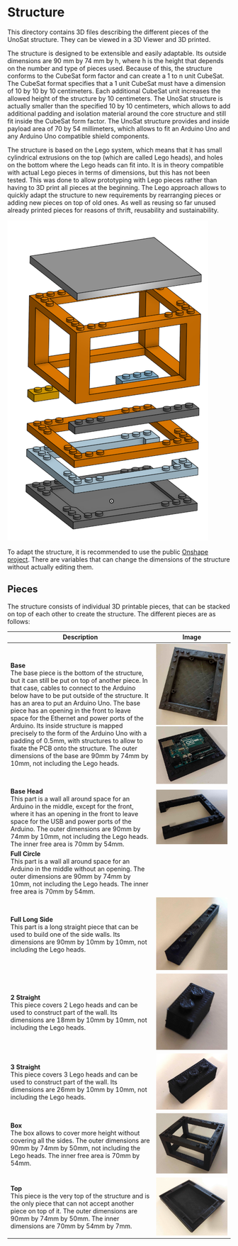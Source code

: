 # Structure

This directory contains 3D files describing the different pieces of the UnoSat structure.
They can be viewed in a 3D Viewer and 3D printed.

The structure is designed to be extensible and easily adaptable.
Its outside dimensions are 90 mm by 74 mm by h, where h is the height that depends on the number and type of pieces
used. Because of this, the structure conforms to the CubeSat form factor and can create a 1 to n unit CubeSat.
The CubeSat format specifies that a 1 unit CubeSat must have a dimension of 10 by 10 by 10 centimeters.
Each additional CubeSat unit increases the allowed height of the structure by 10 centimeters.
The UnoSat structure is actually smaller than the specified 10 by 10 centimeters, which allows to add additional padding
and isolation material around the core structure and still fit inside the CubeSat form factor.
The UnoSat structure provides and inside payload area of 70 by 54 millimeters, which allows to fit an Arduino Uno and
any Arduino Uno compatible shield components.

The structure is based on the Lego system, which means that it has small cylindrical extrusions on the top
(which are called Lego heads), and holes on the bottom where the Lego heads can fit into.
It is in theory compatible with actual Lego pieces in terms of dimensions, but this has not been tested.
This was done to allow prototyping with Lego pieces rather than having to 3D print all pieces at the beginning.
The Lego approach allows to quickly adapt the structure to new requirements by rearranging pieces or adding new pieces
on top of old ones. As well as reusing so far unused already printed pieces for reasons of thrift,
reusability and sustainability.

![All UnoSat structure components.](../images/Structure%20All.PNG)

To adapt the structure, it is recommended to use the public
[Onshape project](https://cad.onshape.com/documents/1b2584b2a54906835f609caf/w/062ec44c5d1d3febd62f15b8/e/112cbfbd77803ae6d864266e?renderMode=0&uiState=633e2055795656229abbbeb6).
There are variables that can change the dimensions of the structure without actually editing them.

## Pieces

The structure consists of individual 3D printable pieces, that can be stacked on top of each
other to create the structure. The different pieces are as follows:

| Description                                                                                                                                                                                                                                                                                                                                                                                                                                                                                                                                                                                                           | Image                                                                                                                                                                              |
|-----------------------------------------------------------------------------------------------------------------------------------------------------------------------------------------------------------------------------------------------------------------------------------------------------------------------------------------------------------------------------------------------------------------------------------------------------------------------------------------------------------------------------------------------------------------------------------------------------------------------|------------------------------------------------------------------------------------------------------------------------------------------------------------------------------------|
| **Base** <br> The base piece is the bottom of the structure, but it can still be put on top of another piece. In that case, cables to connect to the Arduino below have to be put outside of the structure. It has an area to put an Arduino Uno. The base piece has an opening in the front to leave space for the Ethernet and power ports of the Arduino. Its inside structure is mapped precisely to the form of the Arduino Uno with a padding of 0.5mm, with structures to allow to fixate the PCB onto the structure. The outer dimensions of the base are 90mm by 74mm by 10mm, not including the Lego heads. | ![The 3D printed base structure part.](../images/Structure%20Base.jpg) ![The 3D printed Base structure part with an Arduino Uno.](../images/Structure%20Base%20with%20Arduino.jpg) |
| **Base Head** <br> This part is a wall all around space for an Arduino in the middle, except for the front, where it has an opening in the front to leave space for the USB and power ports of the Arduino. The outer dimensions are 90mm by 74mm by 10mm, not including the Lego heads. The inner free area is 70mm by 54mm.                                                                                                                                                                                                                                                                                         | ![The 3D printed Base Head structure.](../images/Structure%20Base%20Head.jpg)                                                                                                      |
| **Full Circle** <br> This part is a wall all around space for an Arduino in the middle without an opening. The outer dimensions are 90mm by 74mm by 10mm, not including the Lego heads. The inner free area is 70mm by 54mm.                                                                                                                                                                                                                                                                                                                                                                                          |                                                                                                                                                                                    |
| **Full Long Side** <br> This part is a long straight piece that can be used to build one of the side walls. Its dimensions are 90mm by 10mm by 10mm, not including the Lego heads.                                                                                                                                                                                                                                                                                                                                                                                                                                    | ![The 3D printed Full long side structure.](../images/Structure%20Full%20Long%20Side.jpg)                                                                                          |
| **2 Straight** <br> This piece covers 2 Lego heads and can be used to construct part of the wall. Its dimensions are 18mm by 10mm by 10mm, not including the Lego heads.                                                                                                                                                                                                                                                                                                                                                                                                                                              | ![The 3D printed 2 Straight structure.](../images/Structure%202%20Straight.jpg)                                                                                                    |
| **3 Straight** <br> This piece covers 3 Lego heads and can be used to construct part of the wall. Its dimensions are 26mm by 10mm by 10mm, not including the Lego heads.                                                                                                                                                                                                                                                                                                                                                                                                                                              | ![The 3D printed 3 Straight structure.](../images/Structure%203%20Straight.jpg)                                                                                                    |
| **Box** <br> The box allows to cover more height without covering all the sides. The outer dimensions are 90mm by 74mm by 50mm, not including the Lego heads. The inner free area is 70mm by 54mm.                                                                                                                                                                                                                                                                                                                                                                                                                    | ![The 3D printed Box structure.](../images/Structure%20Box.jpg)                                                                                                                    |
| **Top** <br> This piece is the very top of the structure and is the only piece that can not accept another piece on top of it. The outer dimensions are 90mm by 74mm by 50mm. The inner dimensions are 70mm by 54mm by 7mm.                                                                                                                                                                                                                                                                                                                                                                                           | ![The bottom of the 3D printed Top structure.](../images/Structure%20Top.jpg)                                                                                                      |

